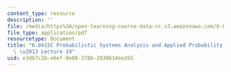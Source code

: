 ```yaml
---
content_type: resource
description: ''
file: /media/https%3A/open-learning-course-data-rc.s3.amazonaws.com/6-041sc-probabilistic-systems-analysis-and-applied-probability-fall-2013/e3d67c2be6ef0e08378b2930614ee265_MIT6_041SCF13_lec19_300k.mp4.pdf
file_type: application/pdf
resourcetype: Document
title: "6.041SC Probabilistic Systems Analysis and Applied Probability, Fall 2013Transcript\
  \ \u2013 Lecture 19"
uid: e3d67c2b-e6ef-0e08-378b-2930614ee265
---
```

